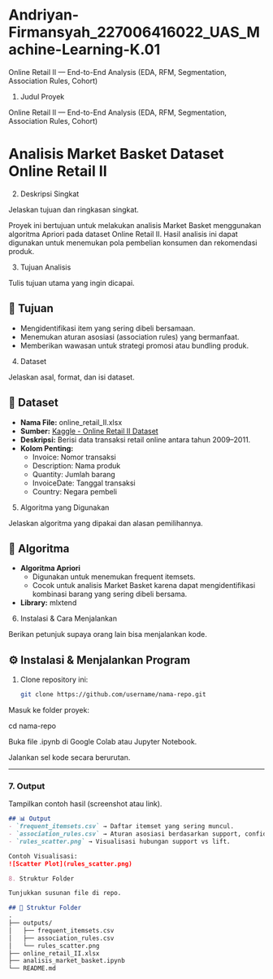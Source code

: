 # Andriyan-Firmansyah_227006416022_UAS_Machine-Learning-K.01
Online Retail II — End-to-End Analysis (EDA, RFM, Segmentation, Association Rules, Cohort)
1. Judul Proyek

Online Retail II — End-to-End Analysis (EDA, RFM, Segmentation, Association Rules, Cohort)

# Analisis Market Basket Dataset Online Retail II

2. Deskripsi Singkat

Jelaskan tujuan dan ringkasan singkat.

Proyek ini bertujuan untuk melakukan analisis Market Basket menggunakan algoritma Apriori pada dataset Online Retail II. 
Hasil analisis ini dapat digunakan untuk menemukan pola pembelian konsumen dan rekomendasi produk.

3. Tujuan Analisis

Tulis tujuan utama yang ingin dicapai.

## 🎯 Tujuan
- Mengidentifikasi item yang sering dibeli bersamaan.
- Menemukan aturan asosiasi (association rules) yang bermanfaat.
- Memberikan wawasan untuk strategi promosi atau bundling produk.

4. Dataset

Jelaskan asal, format, dan isi dataset.

## 📂 Dataset
- **Nama File:** online_retail_II.xlsx
- **Sumber:** [Kaggle - Online Retail II Dataset](https://www.kaggle.com/datasets/mashlyn/online-retail-ii-uci)
- **Deskripsi:** Berisi data transaksi retail online antara tahun 2009–2011.
- **Kolom Penting:**
  - Invoice: Nomor transaksi
  - Description: Nama produk
  - Quantity: Jumlah barang
  - InvoiceDate: Tanggal transaksi
  - Country: Negara pembeli

5. Algoritma yang Digunakan

Jelaskan algoritma yang dipakai dan alasan pemilihannya.

## 🧠 Algoritma
- **Algoritma Apriori**
  - Digunakan untuk menemukan frequent itemsets.
  - Cocok untuk analisis Market Basket karena dapat mengidentifikasi kombinasi barang yang sering dibeli bersama.
- **Library:** mlxtend

6. Instalasi & Cara Menjalankan

Berikan petunjuk supaya orang lain bisa menjalankan kode.

## ⚙️ Instalasi & Menjalankan Program
1. Clone repository ini:
   ```bash
   git clone https://github.com/username/nama-repo.git


Masuk ke folder proyek:

cd nama-repo


Buka file .ipynb di Google Colab atau Jupyter Notebook.

Jalankan sel kode secara berurutan.


---

### **7. Output**
Tampilkan contoh hasil (screenshot atau link).
```md
## 📊 Output
- `frequent_itemsets.csv` → Daftar itemset yang sering muncul.
- `association_rules.csv` → Aturan asosiasi berdasarkan support, confidence, dan lift.
- `rules_scatter.png` → Visualisasi hubungan support vs lift.

Contoh Visualisasi:
![Scatter Plot](rules_scatter.png)

8. Struktur Folder

Tunjukkan susunan file di repo.

## 📁 Struktur Folder
.
├── outputs/
│   ├── frequent_itemsets.csv
│   ├── association_rules.csv
│   └── rules_scatter.png
├── online_retail_II.xlsx
├── analisis_market_basket.ipynb
└── README.md

